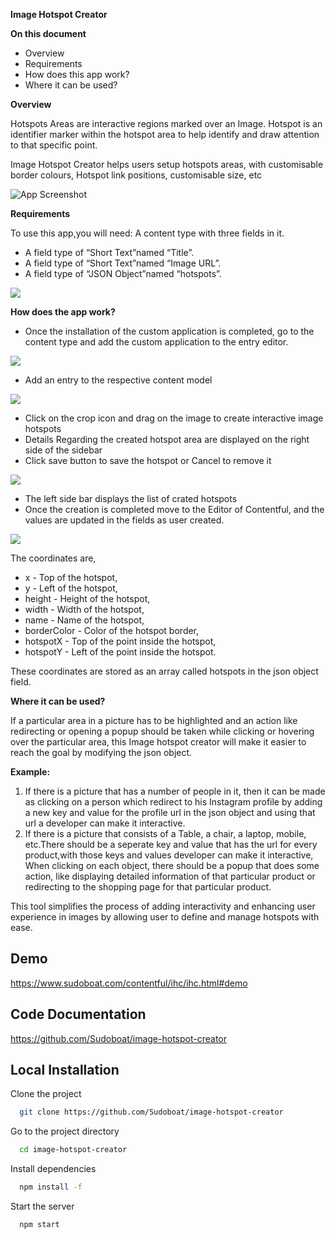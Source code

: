 **Image Hotspot Creator**

**On this document**

- Overview
- Requirements
- How does this app work?
- Where it can be used?

**Overview**

Hotspots Areas are interactive regions marked over an Image. Hotspot is an identifier marker within the hotspot area to help identify and draw attention to that specific point.

Image Hotspot Creator helps users setup hotspots areas, with customisable border colours, Hotspot link positions, customisable size, etc

![App Screenshot](https://www.sudoboat.com/_next/static/media/ihc-demo.6caba10a.png)

**Requirements**

To use this app,you will need:
 A content type with three fields in it.
- A field type of “Short Text”named “Title”.
- A field type of “Short Text”named “Image URL”.
- A field type of “JSON Object”named “hotspots”.

![](https://www.sudoboat.com/_next/static/media/ihc-field-type.75487808.png)

**How does the app work?**

- Once the installation of the custom application is completed, go to the content type and add the custom application to the entry editor.

![](https://www.sudoboat.com/_next/static/media/ihc-field.1cf44ff0.png)

- Add an entry to the respective content model

![](https://www.sudoboat.com/_next/static/media/ihc-inital.b16fd19e.png)

- Click on the crop icon and drag on the image to create interactive image hotspots 
- Details Regarding the created hotspot area are displayed on the right side of the sidebar 
- Click save button to save the hotspot or Cancel to remove it

![](	https://www.sudoboat.com/_next/static/media/ihc-demo.6caba10a.png)

- The left side bar displays the list of crated hotspots 
- Once the creation is completed move to the Editor of Contentful, and the values are updated in the fields as user created.

![](	https://www.sudoboat.com/_next/static/media/ihc-json.10385271.png)

The coordinates are,

- x - Top of the hotspot,
- y - Left of the hotspot,
- height - Height of the hotspot,
- width - Width of the hotspot,
- name - Name of the hotspot,
- borderColor - Color of the hotspot border,
- hotspotX - Top of the point inside the hotspot,
- hotspotY - Left of the point inside the hotspot.

These coordinates are stored as an array called hotspots in the json object field.

**Where it can be used?**

If a particular area in a picture has to be highlighted and an action like redirecting or opening a popup should be taken while clicking or hovering over the particular area, this Image hotspot creator will make it easier to reach the goal by modifying the json object.

**Example:**

1. If there is a picture that has a number of people in it, then it can be made as clicking on a person which redirect to his Instagram profile by adding a new key and value for the profile url in the json object and using that url a developer can make it interactive.
2. If there is a picture that consists of a Table, a chair, a laptop, mobile, etc.There should be a seperate key and value that has the url for every product,with those keys and values developer can make it interactive, When clicking on each object, there should be a popup that does some action, like displaying detailed information of that particular product or redirecting to the shopping page for that particular product.

This tool simplifies the process of adding interactivity and enhancing user experience in images by allowing user to define and manage hotspots with ease.

## Demo 
 https://www.sudoboat.com/contentful/ihc/ihc.html#demo

## Code Documentation
https://github.com/Sudoboat/image-hotspot-creator

## Local Installation

Clone the project

```bash
  git clone https://github.com/Sudoboat/image-hotspot-creator
```

Go to the project directory

```bash
  cd image-hotspot-creator
```

Install dependencies

```bash
  npm install -f
```

Start the server

```bash
  npm start
```
